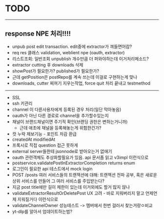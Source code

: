 # TODO

---

## response NPE 처리!!!!

- unpub post edit transaction. edit중에 extractor가 껴들면어캄?
- req res 클래스 validation, weblient npe (oauth, extractor)
- 리스트조회: 일반조회 unpublish 개수만큼 더 퍼와야하는데 이거처리메소드?
- extractor cutting 후 downloads 삭제 
- showPost가 필요한가? published가 필요한가?
- 근데 getPosition은 postRepo를 계속 쓰는데 이걸로 구현하는게 맞나
- downloads, cutter 찌꺼기 지우는작업, force quit 처리 끝내고 testmethod

---

- SSL
- ssh 키관리
- channel 이 다른사용자에게 등록된 경우 처리(일단 막아놓음)
- oauth가 아닌 다른 경로로 channel을 추가할수있는지
- 채널이 브랜드채널이면 주기적 확인(브랜딩 권한은 변하는거니까)
  - 근데 애초에 채널을 등록해놓는게 위험한건가?
- 컷 누락 제보기능 - 포인트 차감 환급
- createdAt modifiedAt
- 프록시로 직접 question 접근 못하게
- external server들한테 jsonnode로 받아오는거 없애기
- oauth 관련객체도 추상화할필요가 있음. api 문서좀 읽고 v3impl 이런식으로
- postservice.validatePostInExtractorCompletion returns enum
- 로그인이 필요한 api 테스트에서 mock login
- POST /posts 여러 서비스들의 트랜잭션에 대해: 트랜잭션 전파 공부, 혹은 새로운 상위 서비스를 만들어 그 여러 서비스를 주입받는다?
- 지금 post title에만 길이 제한이 있는데 이거외에도 할거 많지 않나
- validateExtractorResultOrDeletePost UX 고려 - 바로 지워버리지 말고 언제언제 지워질거다 이런식으로
- validateChannelOwner 성능테스트 -> 멤버에서 한번 걸러서 찾는거랑ㅇ비교
- yt-dlp를 알아서 업데이트하는법?